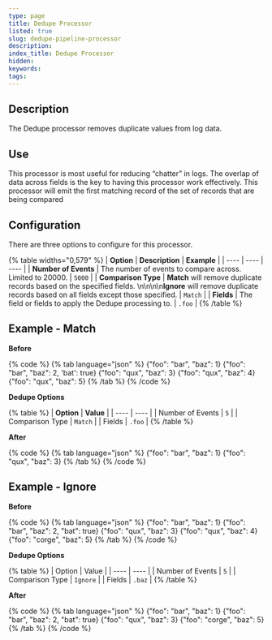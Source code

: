 ```yaml
---
type: page
title: Dedupe Processor
listed: true
slug: dedupe-pipeline-processor
description: 
index_title: Dedupe Processor
hidden: 
keywords: 
tags: 
---
```


## Description

The Dedupe processor removes duplicate values from log data. 

## Use

This processor is most useful for reducing “chatter” in logs. The overlap of data across fields is the key to having this processor work effectively.  This processor will emit the first matching record of the set of records that are being compared

## Configuration

There are three options to configure for this processor.

{% table widths="0,579" %}
| **Option** | **Description** | **Example** | 
| ---- | ---- | ---- | 
| **Number of Events** | The number of events to compare across. Limited to 20000. | `5000` | 
| **Comparison Type** | **Match** will remove duplicate records based on the specified fields. \n\n\n\n**Ignore** will remove duplicate records based on all fields except those specified. | `Match` | 
| **Fields** | The field or fields to apply the Dedupe processing to. | `.foo` | 
{% /table %}

## Example - Match

**Before**

{% code %}
{% tab language="json" %}
{"foo": "bar", "baz": 1}
{"foo": "bar", "baz": 2, 'bat': true}
{"foo": "qux", "baz": 3}
{"foo": "qux", "baz": 4}
{"foo": "qux", "baz": 5}
{% /tab %}
{% /code %}

**Dedupe Options**

{% table %}
| **Option** | **Value** | 
| ---- | ---- | 
| Number of Events | `5` | 
| Comparison Type | `Match` | 
| Fields | `.foo` | 
{% /table %}

**After**

{% code %}
{% tab language="json" %}
{"foo": "bar", "baz": 1}
{"foo": "qux", "baz": 3}
{% /tab %}
{% /code %}

## Example - Ignore

**Before**

{% code %}
{% tab language="json" %}
{"foo": "bar", "baz": 1}
{"foo": "bar", "baz": 2, "bat": true}
{"foo": "qux", "baz": 3}
{"foo": "qux", "baz": 4}
{"foo": "corge", "baz": 5}
{% /tab %}
{% /code %}

**Dedupe Options**

{% table %}
| Option | Value | 
| ---- | ---- | 
| Number of Events | `5` | 
| Comparison Type | `Ignore` | 
| Fields | `.baz` | 
{% /table %}

**After**

{% code %}
{% tab language="json" %}
{"foo": "bar", "baz": 1}
{"foo": "bar", "baz": 2, "bat": true}
{"foo": "qux", "baz": 3}
{"foo": "corge", "baz": 5}
{% /tab %}
{% /code %}